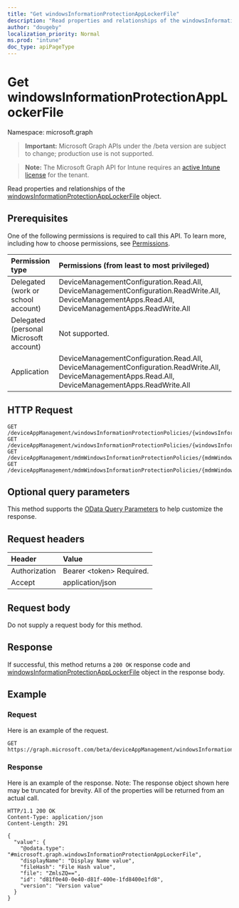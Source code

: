 ```yaml
---
title: "Get windowsInformationProtectionAppLockerFile"
description: "Read properties and relationships of the windowsInformationProtectionAppLockerFile object."
author: "dougeby"
localization_priority: Normal
ms.prod: "intune"
doc_type: apiPageType
---
```


# Get windowsInformationProtectionAppLockerFile

Namespace: microsoft.graph

> **Important:** Microsoft Graph APIs under the /beta version are subject to change; production use is not supported.

> **Note:** The Microsoft Graph API for Intune requires an [active Intune license](https://go.microsoft.com/fwlink/?linkid=839381) for the tenant.

Read properties and relationships of the [windowsInformationProtectionAppLockerFile](../resources/intune-mam-windowsinformationprotectionapplockerfile.md) object.

## Prerequisites
One of the following permissions is required to call this API. To learn more, including how to choose permissions, see [Permissions](/graph/permissions-reference).

|Permission type|Permissions (from least to most privileged)|
|:---|:---|
|Delegated (work or school account)|DeviceManagementConfiguration.Read.All, DeviceManagementConfiguration.ReadWrite.All, DeviceManagementApps.Read.All, DeviceManagementApps.ReadWrite.All|
|Delegated (personal Microsoft account)|Not supported.|
|Application|DeviceManagementConfiguration.Read.All, DeviceManagementConfiguration.ReadWrite.All, DeviceManagementApps.Read.All, DeviceManagementApps.ReadWrite.All|

## HTTP Request
<!-- {
  "blockType": "ignored"
}
-->
``` http
GET /deviceAppManagement/windowsInformationProtectionPolicies/{windowsInformationProtectionPolicyId}/exemptAppLockerFiles/{windowsInformationProtectionAppLockerFileId}
GET /deviceAppManagement/windowsInformationProtectionPolicies/{windowsInformationProtectionPolicyId}/protectedAppLockerFiles/{windowsInformationProtectionAppLockerFileId}
GET /deviceAppManagement/mdmWindowsInformationProtectionPolicies/{mdmWindowsInformationProtectionPolicyId}/exemptAppLockerFiles/{windowsInformationProtectionAppLockerFileId}
GET /deviceAppManagement/mdmWindowsInformationProtectionPolicies/{mdmWindowsInformationProtectionPolicyId}/protectedAppLockerFiles/{windowsInformationProtectionAppLockerFileId}
```

## Optional query parameters
This method supports the [OData Query Parameters](/graph/query-parameters) to help customize the response.

## Request headers
|Header|Value|
|:---|:---|
|Authorization|Bearer &lt;token&gt; Required.|
|Accept|application/json|

## Request body
Do not supply a request body for this method.

## Response
If successful, this method returns a `200 OK` response code and [windowsInformationProtectionAppLockerFile](../resources/intune-mam-windowsinformationprotectionapplockerfile.md) object in the response body.

## Example

### Request
Here is an example of the request.
``` http
GET https://graph.microsoft.com/beta/deviceAppManagement/windowsInformationProtectionPolicies/{windowsInformationProtectionPolicyId}/exemptAppLockerFiles/{windowsInformationProtectionAppLockerFileId}
```

### Response
Here is an example of the response. Note: The response object shown here may be truncated for brevity. All of the properties will be returned from an actual call.
``` http
HTTP/1.1 200 OK
Content-Type: application/json
Content-Length: 291

{
  "value": {
    "@odata.type": "#microsoft.graph.windowsInformationProtectionAppLockerFile",
    "displayName": "Display Name value",
    "fileHash": "File Hash value",
    "file": "ZmlsZQ==",
    "id": "d81f0e40-0e40-d81f-400e-1fd8400e1fd8",
    "version": "Version value"
  }
}
```




